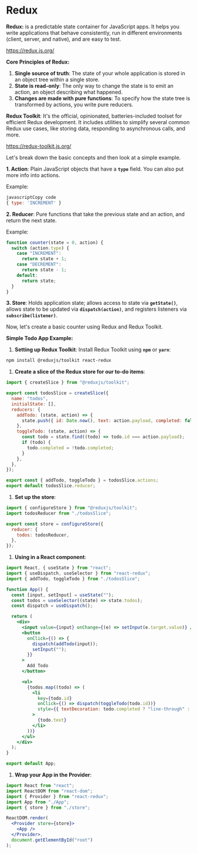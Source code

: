 # Redux

**Redux:** is a predictable state container for JavaScript apps. It helps you write applications that behave consistently, run in different environments (client, server, and native), and are easy to test.

https://redux.js.org/

**Core Principles of Redux:**

1. **Single source of truth**: The state of your whole application is stored in an object tree within a single store.
2. **State is read-only**: The only way to change the state is to emit an action, an object describing what happened.
3. **Changes are made with pure functions**: To specify how the state tree is transformed by actions, you write pure reducers.

**Redux Toolkit**: It's the official, opinionated, batteries-included toolset for efficient Redux development. It includes utilities to simplify several common Redux use cases, like storing data, responding to asynchronous calls, and more.

https://redux-toolkit.js.org/

Let's break down the basic concepts and then look at a simple example.

**1. Action**: Plain JavaScript objects that have a **`type`** field. You can also put more info into actions.

Example:

```jsx
javascriptCopy code
{ type: 'INCREMENT' }

```

**2. Reducer**: Pure functions that take the previous state and an action, and return the next state.

Example:

```jsx
function counter(state = 0, action) {
  switch (action.type) {
    case "INCREMENT":
      return state + 1;
    case "DECREMENT":
      return state - 1;
    default:
      return state;
  }
}
```

**3. Store**: Holds application state; allows access to state via **`getState()`**, allows state to be updated via **`dispatch(action)`**, and registers listeners via **`subscribe(listener)`**.

Now, let's create a basic counter using Redux and Redux Toolkit.

**Simple Todo App Example:**

1. **Setting up Redux Toolkit**:
   Install Redux Toolkit using **`npm`** or **`yarn`**:

```bash
npm install @reduxjs/toolkit react-redux

```

1. **Create a slice of the Redux store for our to-do items**:

```jsx
import { createSlice } from "@reduxjs/toolkit";

export const todosSlice = createSlice({
  name: "todos",
  initialState: [],
  reducers: {
    addTodo: (state, action) => {
      state.push({ id: Date.now(), text: action.payload, completed: false });
    },
    toggleTodo: (state, action) => {
      const todo = state.find((todo) => todo.id === action.payload);
      if (todo) {
        todo.completed = !todo.completed;
      }
    },
  },
});

export const { addTodo, toggleTodo } = todosSlice.actions;
export default todosSlice.reducer;
```

1. **Set up the store**:

```jsx
import { configureStore } from "@reduxjs/toolkit";
import todosReducer from "./todosSlice";

export const store = configureStore({
  reducer: {
    todos: todosReducer,
  },
});
```

1. **Using in a React component**:

```jsx
import React, { useState } from "react";
import { useDispatch, useSelector } from "react-redux";
import { addTodo, toggleTodo } from "./todosSlice";

function App() {
  const [input, setInput] = useState("");
  const todos = useSelector((state) => state.todos);
  const dispatch = useDispatch();

  return (
    <div>
      <input value={input} onChange={(e) => setInput(e.target.value)} />
      <button
        onClick={() => {
          dispatch(addTodo(input));
          setInput("");
        }}
      >
        Add Todo
      </button>

      <ul>
        {todos.map((todo) => (
          <li
            key={todo.id}
            onClick={() => dispatch(toggleTodo(todo.id))}
            style={{ textDecoration: todo.completed ? "line-through" : "none" }}
          >
            {todo.text}
          </li>
        ))}
      </ul>
    </div>
  );
}

export default App;
```

1. **Wrap your App in the Provider**:

```jsx
import React from "react";
import ReactDOM from "react-dom";
import { Provider } from "react-redux";
import App from "./App";
import { store } from "./store";

ReactDOM.render(
  <Provider store={store}>
    <App />
  </Provider>,
  document.getElementById("root")
);
```
